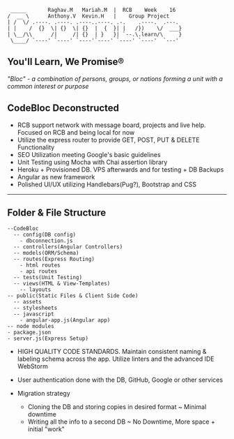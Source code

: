 
~~~~~~~~~~~~~~~~~~~~~~~~~~~~~~~~~~~~~~~~~~~~~~~~~~~~~~~~
 _____       Raghav.M   Mariah.M  |  RCB    Week    16
/  __ \      Anthony.V  Kevin.H   |    Group Project
| /  \/ .----. .----. .----..----. .-.    .----.  .---.
| |    /  {}  \| {}  \| {}  |  {  }| |   /})    \/  ___}
| \__/\\      /|     /| {}  | }   }| `--.\.learn/\     }
 \____/ `----' `----' `----'`----' `----' `----'  `---'
~~~~~~~~~~~~~~~~~~~~~~~~~~~~~~~~~~~~~~~~~~~~~~~~~~~~~~~~
You'll Learn, We Promise®
-------------------------

*"Bloc" - a combination of persons, groups, or nations forming a unit with a common interest or purpose*

CodeBloc Deconstructed
----------------------
* RCB support network with message board, projects and live help. Focused on RCB and being local for now
* Utilize the express router to provide GET, POST, PUT & DELETE Functionality
* SEO Utilization meeting Google's basic guidelines
* Unit Testing using Mocha with Chai assertion library
* Heroku + Provisioned DB. VPS afterwards and for testing + DB Backups
* Angular as new framework
* Polished UI/UX utilizing Handlebars(Pug?), Bootstrap and CSS

-------------------------
Folder & File Structure
-------------------------
    --CodeBloc
      -- config(DB config)
        - dbconnection.js
      -- controllers(Angular Controllers)
      -- models(ORM/Schema)
      -- routes(Express Routing)
        - html routes
        - api routes
      -- tests(Unit Testing)
      -- views(HTML & View-Templates)
        -- layouts
    -- public(Static Files & Client Side Code)
      -- assets
      -- stylesheets
      -- javascript
        - angular-app.js(Angular app)
    -- node modules
    - package.json
    - server.js(Express Setup)


* HIGH QUALITY CODE STANDARDS. Maintain consistent naming & labeling schema across the app. Utilize linters and the advanced IDE WebStorm
* User authentication done with the DB, GitHub, Google or other services

* Migration strategy
    - Cloning the DB and storing copies in desired format ~ Minimal downtime
    - Writing all the info to a second DB ~ No Downtime, More space + initial "work"
